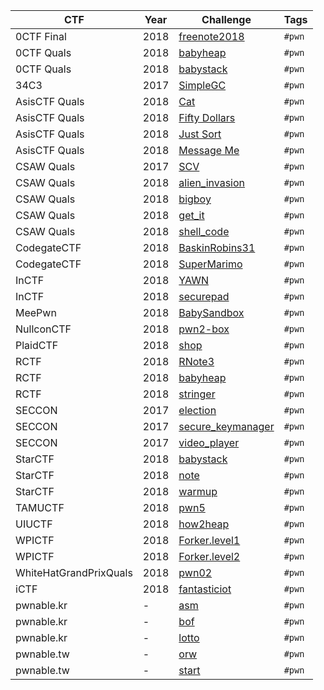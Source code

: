 | CTF           | Year | Challenge                                        | Tags   |
|---------------|------|--------------------------------------------------|--------|
| 0CTF Final    | 2018 | [freenote2018](0CTFFinal/2018/freenote2018)      | `#pwn` |
| 0CTF Quals    | 2018 | [babyheap](0CTFQuals/2018/babyheap)              | `#pwn` |
| 0CTF Quals    | 2018 | [babystack](0CTFQuals/2018/babystack)            | `#pwn` |
| 34C3          | 2017 | [SimpleGC](34C3/2017/SimpleGC)                   | `#pwn` |
| AsisCTF Quals | 2018 | [Cat](AsisCTFQuals/2018/Cat)                     | `#pwn` |
| AsisCTF Quals | 2018 | [Fifty Dollars](AsisCTFQuals/2018/Fifty_Dollars) | `#pwn` |
| AsisCTF Quals | 2018 | [Just Sort](AsisCTFQuals/2018/Just_Sort)         | `#pwn` |
| AsisCTF Quals | 2018 | [Message Me](AsisCTFQuals/2018/Message_Me)       | `#pwn` |
| CSAW Quals    | 2017 | [SCV](CSAWQuals/2017/SCV)                        | `#pwn` |
| CSAW Quals    | 2018 | [alien_invasion](CSAWQuals/2018/alien_invasion)  | `#pwn` |
| CSAW Quals    | 2018 | [bigboy](CSAWQuals/2018/bigboy)                  | `#pwn` |
| CSAW Quals    | 2018 | [get_it](CSAWQuals/2018/get_it)                  | `#pwn` |
| CSAW Quals    | 2018 | [shell_code](CSAWQuals/2018/shell_code)                  | `#pwn` |
| CodegateCTF    | 2018 | [BaskinRobins31](CodegateCTF/2018/BaskinRobins31)                  | `#pwn` |
| CodegateCTF    | 2018 | [SuperMarimo](CodegateCTF/2018/Super_Marimo)                  | `#pwn` |
| InCTF    | 2018 | [YAWN](InCTF/2018/YAWN)                  | `#pwn` |
| InCTF    | 2018 | [securepad](InCTF/2018/securepad)                  | `#pwn` |
| MeePwn    | 2018 | [BabySandbox](MeePwn/2018/BabySandbox)                  | `#pwn` |
| NullconCTF    | 2018 | [pwn2-box](NullconCTF/2018/pwn2-box)                  | `#pwn` |
| PlaidCTF    | 2018 | [shop](PlaidCTF/2018/shop)                  | `#pwn` |
| RCTF    | 2018 | [RNote3](RCTF/2018/RNote3)                  | `#pwn` |
| RCTF    | 2018 | [babyheap](RCTF/2018/babyheap)                  | `#pwn` |
| RCTF    | 2018 | [stringer](RCTF/2018/stringer)                  | `#pwn` |
| SECCON    | 2017 | [election](SECCON/2017/election)                  | `#pwn` |
| SECCON    | 2017 | [secure_keymanager](SECCON/2017/secure_keymanager)                  | `#pwn` |
| SECCON    | 2017 | [video_player](SECCON/2017/video_player)                  | `#pwn` |
| StarCTF    | 2018 | [babystack](StarCTF/2018/babystack)                  | `#pwn` |
| StarCTF    | 2018 | [note](StarCTF/2018/note)                  | `#pwn` |
| StarCTF    | 2018 | [warmup](StarCTF/2018/warmup)                  | `#pwn` |
| TAMUCTF    | 2018 | [pwn5](TAMUCTF/2018/pwn5)                  | `#pwn` |
| UIUCTF    | 2018 | [how2heap](UIUCTF/2018/how2heap)                  | `#pwn` |
| WPICTF    | 2018 | [Forker.level1](WPICTF/2018/Forker.level1)                  | `#pwn` |
| WPICTF    | 2018 | [Forker.level2](WPICTF/2018/Forker.level2)                  | `#pwn` |
| WhiteHatGrandPrixQuals    | 2018 | [pwn02](WhiteHatGrandPrixQuals/2018/pwn02)                  | `#pwn` |
| iCTF    | 2018 | [fantasticiot](iCTF/2018/fantasticiot)                  | `#pwn` |
| pwnable.kr    | - | [asm]()                  | `#pwn` |
| pwnable.kr    | - | [bof]()                  | `#pwn` |
| pwnable.kr    | - | [lotto]()                  | `#pwn` |
| pwnable.tw    | - | [orw]()                  | `#pwn` |
| pwnable.tw    | - | [start]()                  | `#pwn` |
